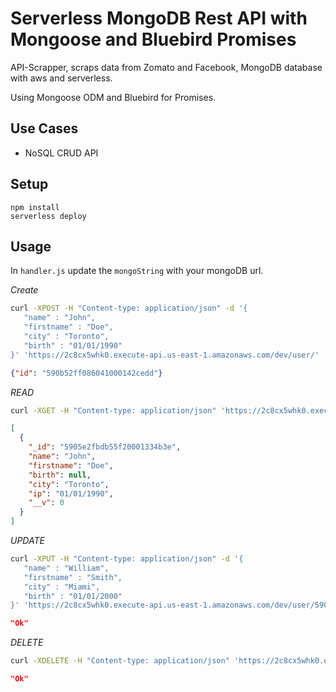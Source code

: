 # Serverless MongoDB Rest API with Mongoose and Bluebird Promises

API-Scrapper, scraps data from Zomato and Facebook,  MongoDB database with aws and serverless.

Using Mongoose ODM and Bluebird for Promises.

## Use Cases

- NoSQL CRUD API

## Setup

```
npm install
serverless deploy
```

## Usage

In `handler.js` update the `mongoString` with your mongoDB url.

*Create*

```bash
curl -XPOST -H "Content-type: application/json" -d '{
   "name" : "John",
   "firstname" : "Doe",
   "city" : "Toronto",
   "birth" : "01/01/1990"
}' 'https://2c8cx5whk0.execute-api.us-east-1.amazonaws.com/dev/user/'
```
```json
{"id": "590b52ff086041000142cedd"}
```

*READ*

```bash
curl -XGET -H "Content-type: application/json" 'https://2c8cx5whk0.execute-api.us-east-1.amazonaws.com/dev/user/590b52ff086041000142cedd'
```
```json
[
  {
    "_id": "5905e2fbdb55f20001334b3e",
    "name": "John",
    "firstname": "Doe",
    "birth": null,
    "city": "Toronto",
    "ip": "01/01/1990",
    "__v": 0
  }
]
```

*UPDATE*

```bash
curl -XPUT -H "Content-type: application/json" -d '{
   "name" : "William",
   "firstname" : "Smith",
   "city" : "Miami",
   "birth" : "01/01/2000"
}' 'https://2c8cx5whk0.execute-api.us-east-1.amazonaws.com/dev/user/590b52ff086041000142cedd'
```
```json
"Ok"
```

*DELETE*

```bash
curl -XDELETE -H "Content-type: application/json" 'https://2c8cx5whk0.execute-api.us-east-1.amazonaws.com/dev/user/590b52ff086041000142cedd'
```

```json
"Ok"
```
